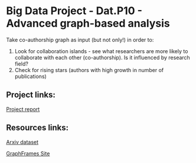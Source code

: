 # Big Data Project - Dat.P10 - Advanced graph-based analysis

Take co-authorship graph as input (but not only!) in order to:

1. Look for collaboration islands - see what researchers are more likely to collaborate with each other (co-authorship). Is it influenced by research field?
2. Check for rising stars (authors with high growth in number of publications)

<!-- Take citation and co-authorship graphs as input (but not only!) in order to: -->

<!-- 1. Look for collaboration islands - see what researchers are more likely to collaborate with each other (co-authorship). Is it influenced by research field, locations, affiliations, funding/grants? -->
<!-- 2. <s>Analyze how research ideas are spreading through space and time.</s> -->
<!-- 3. <s>Look for emerging research fields and make forecasts for their influence within the research domain based on history, funding, and affiliation (location) information.</s> -->
<!-- 4. Check for rising stars (authors with high growth in number of publications) -->

## Project links:

[Project report](https://docs.google.com/document/d/19FschCe1pHffRWKnn23uJAe-SOd_Keku8Zj7bXu7nUY/edit?usp=sharing)

## Resources links: 

[Arxiv dataset](https://www.kaggle.com/Cornell-University/arxiv)

[GraphFrames Site](https://graphframes.github.io/graphframes/docs/_site/index.html)

<!-- [Mining graphs](http://infolab.stanford.edu/~ullman/mmds/ch10.pdf) -->

<!-- [Co-authorship analysis](https://www.digital-science.com/blog/2017/03/connected-culture-collaboration-recognising-understanding-value-research/) -->

<!-- <s>[Relative Citation Ratio](https://journals.plos.org/plosbiology/article?id=10.1371/journal.pbio.1002541)</s> -->


